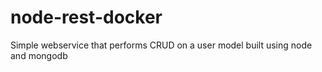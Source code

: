 # node-rest-docker
Simple webservice that performs CRUD on a user model built using node and mongodb
